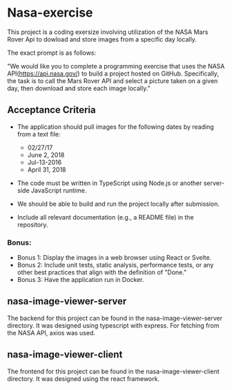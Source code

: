 # Nasa-exercise

This project is a coding exersize involving utilization of the NASA Mars Rover Api to dowload and store images from a specific day locally.

The exact prompt is as follows:

"We would like you to complete a programming exercise that uses the NASA API(https://api.nasa.gov/) to build a project hosted on GitHub. Specifically, the task is to call the Mars Rover API and select a picture taken on a given day, then download and store each image locally."

## Acceptance Criteria

* The application should pull images for the following dates by reading from a text file:

    * 02/27/17
    * June 2, 2018
    * Jul-13-2016
    * April 31, 2018

* The code must be written in TypeScript using Node.js or another server-side JavaScript runtime.
* We should be able to build and run the project locally after submission.
* Include all relevant documentation (e.g., a README file) in the repository.

### Bonus:
* Bonus 1: Display the images in a web browser using React or Svelte.
* Bonus 2: Include unit tests, static analysis, performance tests, or any other best practices that align with the definition of "Done."
* Bonus 3: Have the application run in Docker.

## nasa-image-viewer-server
The backend for this project can be found in the nasa-image-viewer-server directory. It was designed using typescript with express. For fetching from the NASA API, axios was used.

## nasa-image-viewer-client
The frontend for this project can be found in the nasa-image-viewer-client directory. It was designed using the react framework.
